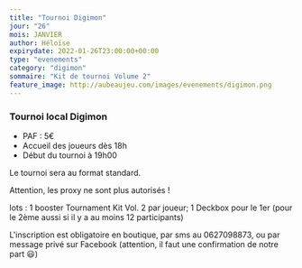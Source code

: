 ```yaml
---
title: "Tournoi Digimon"
jour: "26"
mois: JANVIER
author: Héloïse
expirydate: 2022-01-26T23:00:00+00:00
type: "evenements"
category: "digimon"
sommaire: "Kit de tournoi Volume 2"
feature_image: http://aubeaujeu.com/images/evenements/digimon.png
---
```

### Tournoi local Digimon


* PAF : 5€
* Accueil des joueurs dès 18h
* Début du tournoi à 19h00

Le tournoi sera au format standard.

Attention, les proxy ne sont plus autorisés !

lots :
1 booster Tournament Kit Vol. 2 par joueur;
1 Deckbox pour le 1er (pour le 2ème aussi si il y a au moins 12 participants)

L'inscription est obligatoire en boutique, par sms au 0627098873, ou par message privé sur Facebook (attention, il faut une confirmation de notre part 😃)

